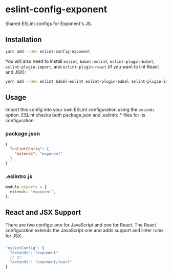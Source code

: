 # eslint-config-exponent
Shared ESLint configs for Exponent's JS.

## Installation

```sh
yarn add --dev eslint-config-exponent
```

You will also need to install `eslint`, `babel-eslint`, `eslint-plugin-babel`, `eslint-plugin-import`, and `eslint-plugin-react` (if you want to lint React and JSX):

```sh
yarn add --dev eslint babel-eslint eslint-plugin-babel eslint-plugin-import eslint-plugin-react
```

## Usage

Import this config into your own ESLint configuration using the `extends` option. ESLint checks both package.json and .eslintrc.* files for its configuration:

### package.json
```json
{
  "eslintConfig": {
    "extends": "exponent"
  }
}
```

### .eslintrc.js
```js
module.exports = {
  extends: 'exponent',
};
```

## React and JSX Support

There are two configs: one for JavaScript and one for React. The React configuration extends the JavaScript one and adds support and linter rules for JSX.

###
```js
"eslintConfig": {
  "extends": "exponent"
  // or
  "extends": "exponent/react"
}
```
